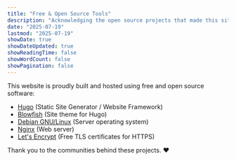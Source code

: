 ```yaml
---
title: "Free & Open Source Tools"
description: "Acknowledging the open source projects that made this site possible."
date: "2025-07-19"
lastmod: "2025-07-19"
showDate: true
showDateUpdated: true
showReadingTime: false
showWordCount: false
showPagination: false
---
```


This website is proudly built and hosted using free and open source software:

- [Hugo](https://gohugo.io/) (Static Site Generator / Website Framework)
- [Blowfish](https://blowfish.page/) (Site theme for Hugo)
- [Debian GNU/Linux](https://www.debian.org/) (Server operating system)
- [Nginx](https://nginx.org/) (Web server)
- [Let's Encrypt](https://letsencrypt.org/) (Free TLS certificates for HTTPS)

Thank you to the communities behind these projects. ❤️
